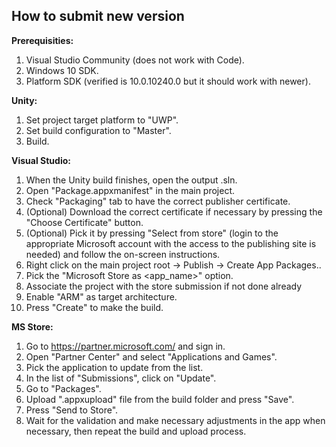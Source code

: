 <h2>How to submit new version</h2>

<b>Prerequisities:</b>
1. Visual Studio Community (does not work with Code).
2. Windows 10 SDK.
3. Platform SDK (verified is 10.0.10240.0 but it should work with newer).

<b>Unity:</b>
1. Set project target platform to "UWP".
2. Set build configuration to "Master".
3. Build.

<b>Visual Studio:</b>
1. When the Unity build finishes, open the output .sln.
2. Open "Package.appxmanifest" in the main project.
3. Check "Packaging" tab to have the correct publisher certificate.
4. (Optional) Download the correct certificate if necessary by pressing the "Choose Certificate" button.
5. (Optional) Pick it by pressing "Select from store" (login to the appropriate Microsoft account with the access to the publishing site is needed) and follow the on-screen instructions.
6. Right click on the main project root -> Publish -> Create App Packages..
7. Pick the "Microsoft Store as <app_name>" option.
8. Associate the project with the store submission if not done already
9. Enable "ARM" as target architecture.
10. Press "Create" to make the build.

<b>MS Store:</b>
1. Go to https://partner.microsoft.com/ and sign in.
2. Open "Partner Center" and select "Applications and Games".
3. Pick the application to update from the list.
4. In the list of "Submissions", click on "Update".
5. Go to "Packages".
6. Upload ".appxupload" file from the build folder and press "Save".
7. Press "Send to Store".
8. Wait for the validation and make necessary adjustments in the app when necessary, then repeat the build and upload process.
